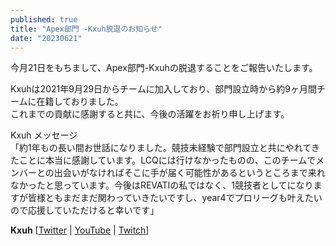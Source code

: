 ```yaml
---
published: true
title: "Apex部門 -Kxuh脱退のお知らせ"
date: "20230621"
---
```


今月21日をもちまして、Apex部門-Kxuhの脱退することをご報告いたします。

Kxuhは2021年9月29日からチームに加入しており、部門設立時から約9ヶ月間チームに在籍しておりました。  
これまでの貢献に感謝すると共に、今後の活躍をお祈り申し上げます。

Kxuh メッセージ  
「約1年もの長い間お世話になりました。競技未経験で部門設立と共にやれてきたことに本当に感謝しています。LCQには行けなかったものの、このチームでメンバーとの出会いがなければそこに手が届く可能性があるというところまで来れなかったと思っています。今後はREVATIの私ではなく、1競技者としてになりますが皆様ともまだまだ関わっていきたいですし、year4でプロリーグも叶えたいので応援していただけると幸いです」

**Kxuh** [[Twitter](https://twitter.com/Lilx_zZc) | [YouTube](https://youtube.com/@k0uh862) | [Twitch](https://twitch.tv/fa_kxuh)]